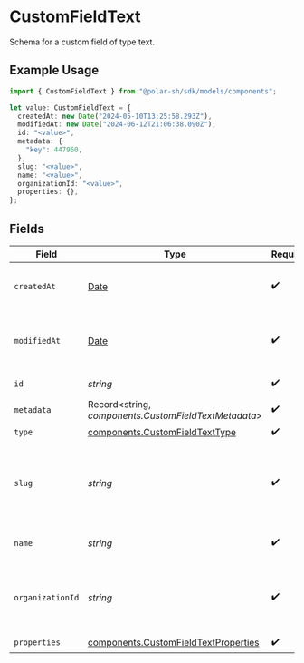 # CustomFieldText

Schema for a custom field of type text.

## Example Usage

```typescript
import { CustomFieldText } from "@polar-sh/sdk/models/components";

let value: CustomFieldText = {
  createdAt: new Date("2024-05-10T13:25:58.293Z"),
  modifiedAt: new Date("2024-06-12T21:06:38.090Z"),
  id: "<value>",
  metadata: {
    "key": 447960,
  },
  slug: "<value>",
  name: "<value>",
  organizationId: "<value>",
  properties: {},
};
```

## Fields

| Field                                                                                         | Type                                                                                          | Required                                                                                      | Description                                                                                   |
| --------------------------------------------------------------------------------------------- | --------------------------------------------------------------------------------------------- | --------------------------------------------------------------------------------------------- | --------------------------------------------------------------------------------------------- |
| `createdAt`                                                                                   | [Date](https://developer.mozilla.org/en-US/docs/Web/JavaScript/Reference/Global_Objects/Date) | :heavy_check_mark:                                                                            | Creation timestamp of the object.                                                             |
| `modifiedAt`                                                                                  | [Date](https://developer.mozilla.org/en-US/docs/Web/JavaScript/Reference/Global_Objects/Date) | :heavy_check_mark:                                                                            | Last modification timestamp of the object.                                                    |
| `id`                                                                                          | *string*                                                                                      | :heavy_check_mark:                                                                            | The ID of the object.                                                                         |
| `metadata`                                                                                    | Record<string, *components.CustomFieldTextMetadata*>                                          | :heavy_check_mark:                                                                            | N/A                                                                                           |
| `type`                                                                                        | [components.CustomFieldTextType](../../models/components/customfieldtexttype.md)              | :heavy_check_mark:                                                                            | N/A                                                                                           |
| `slug`                                                                                        | *string*                                                                                      | :heavy_check_mark:                                                                            | Identifier of the custom field. It'll be used as key when storing the value.                  |
| `name`                                                                                        | *string*                                                                                      | :heavy_check_mark:                                                                            | Name of the custom field.                                                                     |
| `organizationId`                                                                              | *string*                                                                                      | :heavy_check_mark:                                                                            | The ID of the organization owning the custom field.                                           |
| `properties`                                                                                  | [components.CustomFieldTextProperties](../../models/components/customfieldtextproperties.md)  | :heavy_check_mark:                                                                            | N/A                                                                                           |